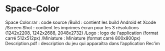 # Space-Color

Space Color.rar : code source 
/Build : contient les build Android et Xcode
/Screen Shot : contient les imprimes écran pour les 3 résolutions (1242x2208, 1242x2688, 2048x2732) 
/Logo : logo de l'application  (format carré 512x512px)
/Miniature : Miniature (format carré 800x800px)
Description.pdf : description du jeu qui apparaîtra dans l’application Rec’im
